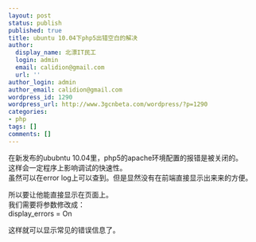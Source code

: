 ```yaml
---
layout: post
status: publish
published: true
title: ubuntu 10.04下php5出错空白的解决
author:
  display_name: 北漂IT民工
  login: admin
  email: calidion@gmail.com
  url: ''
author_login: admin
author_email: calidion@gmail.com
wordpress_id: 1290
wordpress_url: http://www.3gcnbeta.com/wordpress/?p=1290
categories:
- php
tags: []
comments: []
---
```

<p>在新发布的ububntu 10.04里，php5的apache环境配置的报错是被关闭的。<br />
这样会一定程序上影响调试的快速性。<br />
虽然可以在error log上可以查到。但是显然没有在前端直接显示出来来的方便。</p>
<p>所以要让他能直接显示在页面上。<br />
我们需要将参数修改成：<br />
display_errors = On</p>
<p>这样就可以显示常见的错误信息了。</p>
